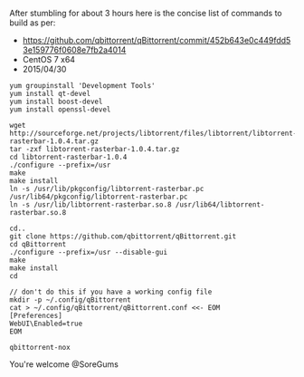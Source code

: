 After stumbling for about 3 hours here is the concise list of commands to build as per:

* https://github.com/qbittorrent/qBittorrent/commit/452b643e0c449fdd53e159776f0608e7fb2a4014
* CentOS 7 x64
* 2015/04/30

```
yum groupinstall 'Development Tools'
yum install qt-devel
yum install boost-devel
yum install openssl-devel

wget http://sourceforge.net/projects/libtorrent/files/libtorrent/libtorrent-rasterbar-1.0.4.tar.gz
tar -zxf libtorrent-rasterbar-1.0.4.tar.gz
cd libtorrent-rasterbar-1.0.4
./configure --prefix=/usr
make
make install
ln -s /usr/lib/pkgconfig/libtorrent-rasterbar.pc /usr/lib64/pkgconfig/libtorrent-rasterbar.pc
ln -s /usr/lib/libtorrent-rasterbar.so.8 /usr/lib64/libtorrent-rasterbar.so.8

cd..
git clone https://github.com/qbittorrent/qBittorrent.git
cd qBittorrent
./configure --prefix=/usr --disable-gui
make
make install
cd

// don't do this if you have a working config file
mkdir -p ~/.config/qBittorrent
cat > ~/.config/qBittorrent/qBittorrent.conf <<- EOM
[Preferences]
WebUI\Enabled=true
EOM

qbittorrent-nox
```

You're welcome @SoreGums